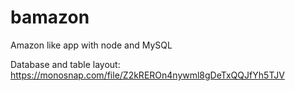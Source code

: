 # bamazon
Amazon like app with node and MySQL

Database and table layout:
https://monosnap.com/file/Z2kREROn4nywml8gDeTxQQJfYh5TJV

